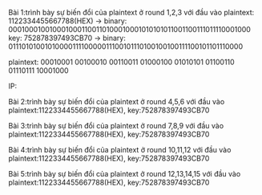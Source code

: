 Bài 1:trình bày sự biến đổi của plaintext ở round 1,2,3 với đầu vào
plaintext: 1122334455667788(HEX) -> binary: 0001000100100010001100110100010001010101011001100111011110001000
key: 752878397493CB70 -> binary: 0111010100101000011110000011100101110100100100111100101101110000

plaintext:
00010001
00100010
00110011
01000100
01010101
01100110
01110111
10001000

IP:

Bài 2:trình bày sự biến đổi của plaintext ở round 4,5,6 với đầu vào
plaintext:1122334455667788(HEX), key:752878397493CB70

Bài 3:trình bày sự biến
đổi của plaintext ở round 7,8,9 với đầu vào
plaintext:1122334455667788(HEX), key:752878397493CB70

Bài 4:trình bày sự biến
đổi của plaintext ở round 10,11,12 với đầu vào
plaintext:1122334455667788(HEX), key:752878397493CB70

Bài 5:trình bày sự biến
đổi của plaintext ở round 12,13,14,15 với đầu vào
plaintext:1122334455667788(HEX), key:752878397493CB70
